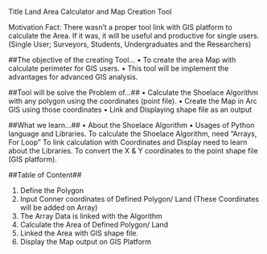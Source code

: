 Title
Land Area Calculator and Map Creation Tool

Motivation Fact:
There wasn’t a proper tool link with GIS platform to calculate the Area. If it was, it will be useful and productive for single users. (Single User; Surveyors, Students, Undergraduates and the Researchers)

##The objective of the creating Tool…
•	To create the area Map with calculate perimeter for GIS users. 
•	This tool will be implement the advantages for advanced GIS analysis. 

##Tool will be solve the Problem of...##
•	Calculate the Shoelace Algorithm with any polygon using the coordinates (point file).
•	Create the Map in Arc GIS using those coordinates 
•	Link and Displaying shape file as an output    

##What we learn…##
•	About the Shoelace Algorithm
•	Usages of Python language and Libraries. 
  	To calculate the Shoelace Algorithm, need “Arrays, For Loop”
  	To link calculation with Coordinates and Display need to learn about the Libraries. 
  	To convert the X & Y coordinates to the point shape file (GIS platform). 

##Table of Content## 
  1.	Define the Polygon
  2.	Input Conner coordinates of Defined Polygon/ Land (These Coordinates will be added on Array)
  3.	The Array Data is linked with the Algorithm
  4.	Calculate the Area of Defined Polygon/ Land 
  5.	Linked the Area with GIS shape file. 
  6.	Display the Map output on GIS Platform




